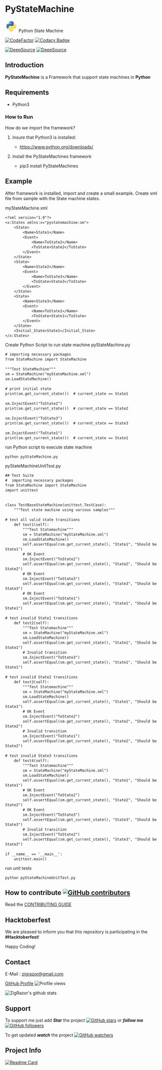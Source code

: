 # PyStateMachine
<a href="https://www.python.org" target="_blank"> <img src="https://raw.githubusercontent.com/devicons/devicon/master/icons/python/python-original.svg" alt="python" width="40" height="40"/></a>  Python State Machine 

[![CodeFactor](https://www.codefactor.io/repository/github/zigrazor/pystatemachine/badge)](https://www.codefactor.io/repository/github/zigrazor/pystatemachine)
[![Codacy Badge](https://app.codacy.com/project/badge/Grade/17ca07f67ba44089bf28af37ba368e1b)](https://www.codacy.com/gh/ZigRazor/PyStateMachine/dashboard?utm_source=github.com&amp;utm_medium=referral&amp;utm_content=ZigRazor/PyStateMachine&amp;utm_campaign=Badge_Grade)

[![DeepSource](https://deepsource.io/gh/ZigRazor/PyStateMachine.svg/?label=active+issues&show_trend=true)](https://deepsource.io/gh/ZigRazor/PyStateMachine/?ref=repository-badge)
[![DeepSource](https://deepsource.io/gh/ZigRazor/PyStateMachine.svg/?label=resolved+issues&show_trend=true)](https://deepsource.io/gh/ZigRazor/PyStateMachine/?ref=repository-badge)

## Introduction
**PyStateMachine** is a Framework that support state machines in **Python**

## Requirements
- Python3

### How to Run

How do we import the framework?

1. Insure that Python3 is installed:
   - https://www.python.org/downloads/

2. Install the PyStateMachines framework
   - pip3 install PyStateMachines

## Example
After framework is installed, import and create a small example.
Create xml file from sample with the State machine states.

myStateMachine.xml

```
<?xml version="1.0"?>
<x:States xmlns:x="pystatemachine:sm">
    <State>
        <Name>State1</Name>
        <Event>
            <Name>ToState2</Name>
            <ToState>State2</ToState>
        </Event>
    </State>
    <State>
        <Name>State2</Name>
        <Event>
            <Name>ToState3</Name>
            <ToState>State3</ToState>
        </Event>
    </State>
    <State>
        <Name>State3</Name>
        <Event>
            <Name>ToState1</Name>
            <ToState>State1</ToState>
        </Event>
    </State>
    <Initial_State>State1</Initial_State>
</x:States>
```

Create Python Script to run state machine
pyStateMachine.py
```
# importing necessary packages
from StateMachine import StateMachine

"""Test StateMachine"""
sm = StateMachine("myStateMachine.xml")
sm.LoadStateMachine()

# print initial state
print(sm.get_current_state())  # current_state == State1

sm.InjectEvent("ToState2")
print(sm.get_current_state())  # current_state == State2

sm.InjectEvent("ToState3")
print(sm.get_current_state())  # current_state == State3

sm.InjectEvent("ToState1")
print(sm.get_current_state())  # current_state == State1

```
run Python script to execute state machine
```
python pyStateMachine.py
```
pyStateMachineUnitTest.py
```
## Test Suite
#  importing necessary packages
from StateMachine import StateMachine
import unittest


class TestBaseStateMachine(unittest.TestCase):
    """Test state machine using various samples"""

# test all valid state transitions
    def test1(self):
        """Test Statemachine"""
        sm = StateMachine("myStateMachine.xml")
        sm.LoadStateMachine()
        self.assertEqual(sm.get_current_state(), "State1", "Should be State1")
        # OK Event
        sm.InjectEvent("ToState2")
        self.assertEqual(sm.get_current_state(), "State2", "Should be State2")
        # OK Event
        sm.InjectEvent("ToState3")
        self.assertEqual(sm.get_current_state(), "State3", "Should be State3")
        # OK Event
        sm.InjectEvent("ToState1")
        self.assertEqual(sm.get_current_state(), "State1", "Should be State1")

# test invalid State1 transitions
    def test2(self):
        """Test Statemachine"""
        sm = StateMachine("myStateMachine.xml")
        sm.LoadStateMachine()
        self.assertEqual(sm.get_current_state(), "State1", "Should be State1")
        # Invalid transition
        sm.InjectEvent("ToState3")
        self.assertEqual(sm.get_current_state(), "State1", "Should be State1")

# test invalid State2 transitions
    def test3(self):
        """Test Statemachine"""
        sm = StateMachine("myStateMachine.xml")
        sm.LoadStateMachine()
        self.assertEqual(sm.get_current_state(), "State1", "Should be State1")
        # OK Event
        sm.InjectEvent("ToState2")
        self.assertEqual(sm.get_current_state(), "State2", "Should be State2")
        # Invalid transition
        sm.InjectEvent("ToState1")
        self.assertEqual(sm.get_current_state(), "State2", "Should be State2")

# test invalid State3 transitions
    def test4(self):
        """Test Statemachine"""
        sm = StateMachine("myStateMachine.xml")
        sm.LoadStateMachine()
        self.assertEqual(sm.get_current_state(), "State1", "Should be State1")
        # OK Event
        sm.InjectEvent("ToState2")
        self.assertEqual(sm.get_current_state(), "State2", "Should be State2")
        # OK Event
        sm.InjectEvent("ToState3")
        self.assertEqual(sm.get_current_state(), "State3", "Should be State3")
        # Invalid transition
        sm.InjectEvent("ToState2")
        self.assertEqual(sm.get_current_state(), "State3", "Should be State3")
        
if __name__ == '__main__':
    unittest.main()
```
run unit tests
```
python pyStateMachineUnitTest.py
```


## How to contribute [![GitHub contributors](https://img.shields.io/github/contributors/ZigRazor/PyStateMachine.svg)](https://GitHub.com/ZigRazor/PyStateMachine/graphs/contributors/)
Read the [CONTRIBUTING GUIDE](https://github.com/ZigRazor/PyStateMachine/blob/main/CONTRIBUTING.md)

## Hacktoberfest

We are pleased to inform you that this repository is participating in the **#Hacktoberfest**!

Happy Coding!

## Contact
E-Mail : zigrazor@gmail.com

[GitHub Profile](https://github.com/ZigRazor) ![Profile views](https://gpvc.arturio.dev/ZigRazor)

![ZigRazor's github stats](https://github-readme-stats.vercel.app/api?username=ZigRazor&show_icons=true&theme=tokyonight)

## Support
To support me just add ***Star*** the project  [![GitHub stars](https://img.shields.io/github/stars/ZigRazor/PyStateMachine.svg?style=social&label=Star&maxAge=2592000)](https://GitHub.com/ZigRazor/PyStateMachine/stargazers/) or ***follow me***  [![GitHub followers](https://img.shields.io/github/followers/ZigRazor.svg?style=social&label=Follow&maxAge=2592000)](https://github.com/ZigRazor?tab=followers)

To get updated ***watch*** the project  [![GitHub watchers](https://img.shields.io/github/watchers/ZigRazor/PyStateMachine.svg?style=social&label=Watch&maxAge=2592000)](https://GitHub.com/ZigRazor/PyStateMachine/watchers/)

## Project Info

[![Readme Card](https://github-readme-stats.vercel.app/api/pin/?username=ZigRazor&repo=PyStateMachine)](https://github.com/ZigRazor/PyStateMachine)


